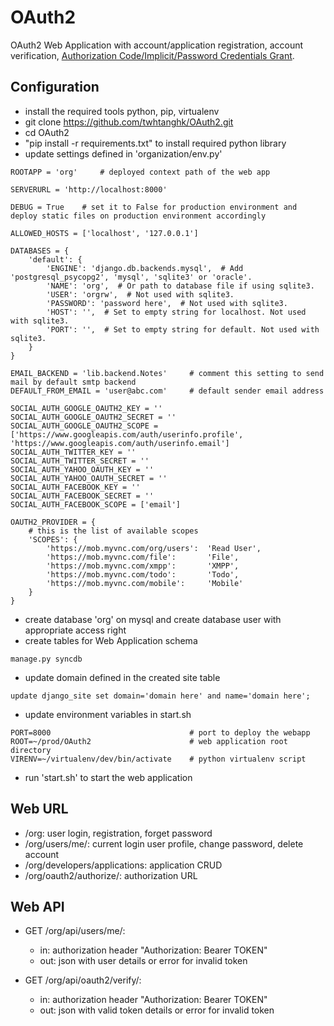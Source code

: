 # OAuth2
OAuth2 Web Application with account/application registration, account verification, [Authorization Code/Implicit/Password Credentials Grant](http://tools.ietf.org/html/rfc6749).

## Configuration
*   install the required tools python, pip, virtualenv
*	git clone https://github.com/twhtanghk/OAuth2.git
*   cd OAuth2
*   "pip install -r requirements.txt" to install required python library
*	update settings defined in 'organization/env.py'
```
ROOTAPP = 'org'     # deployed context path of the web app

SERVERURL = 'http://localhost:8000'

DEBUG = True    # set it to False for production environment and deploy static files on production environment accordingly

ALLOWED_HOSTS = ['localhost', '127.0.0.1']

DATABASES = {
    'default': {
        'ENGINE': 'django.db.backends.mysql',  # Add 'postgresql_psycopg2', 'mysql', 'sqlite3' or 'oracle'.
        'NAME': 'org',  # Or path to database file if using sqlite3.
        'USER': 'orgrw',  # Not used with sqlite3.
        'PASSWORD': 'password here',  # Not used with sqlite3.
        'HOST': '',  # Set to empty string for localhost. Not used with sqlite3.
        'PORT': '',  # Set to empty string for default. Not used with sqlite3.
    }
}

EMAIL_BACKEND = 'lib.backend.Notes'     # comment this setting to send mail by default smtp backend
DEFAULT_FROM_EMAIL = 'user@abc.com'     # default sender email address

SOCIAL_AUTH_GOOGLE_OAUTH2_KEY = ''
SOCIAL_AUTH_GOOGLE_OAUTH2_SECRET = ''
SOCIAL_AUTH_GOOGLE_OAUTH2_SCOPE = ['https://www.googleapis.com/auth/userinfo.profile', 'https://www.googleapis.com/auth/userinfo.email']
SOCIAL_AUTH_TWITTER_KEY = ''
SOCIAL_AUTH_TWITTER_SECRET = ''
SOCIAL_AUTH_YAHOO_OAUTH_KEY = ''
SOCIAL_AUTH_YAHOO_OAUTH_SECRET = ''
SOCIAL_AUTH_FACEBOOK_KEY = ''
SOCIAL_AUTH_FACEBOOK_SECRET = ''
SOCIAL_AUTH_FACEBOOK_SCOPE = ['email']

OAUTH2_PROVIDER = {
    # this is the list of available scopes
    'SCOPES': {
        'https://mob.myvnc.com/org/users':  'Read User',
        'https://mob.myvnc.com/file':       'File',
        'https://mob.myvnc.com/xmpp':       'XMPP',
        'https://mob.myvnc.com/todo':       'Todo',
        'https://mob.myvnc.com/mobile':     'Mobile'
    }
}
```
*	create database 'org' on mysql and create database user with appropriate access right
*	create tables for Web Application schema
```
manage.py syncdb
```
*	update domain defined in the created site table
```
update django_site set domain='domain here' and name='domain here';
``` 
*	update environment variables in start.sh

```
PORT=8000								# port to deploy the webapp
ROOT=~/prod/OAuth2						# web application root directory
VIRENV=~/virtualenv/dev/bin/activate	# python virtualenv script
```
*	run 'start.sh' to start the web application

## Web URL
* /org:	user login, registration, forget password
* /org/users/me/: current login user profile, change password, delete account
* /org/developers/applications:	application CRUD
* /org/oauth2/authorize/: authorization URL

## Web API
* GET /org/api/users/me/: 
	*	in: authorization header "Authorization: Bearer TOKEN"
	*	out: json with user details or error for invalid token

* GET /org/api/oauth2/verify/:
	*	in: authorization header "Authorization: Bearer TOKEN"
	*	out: json with valid token details or error for invalid token